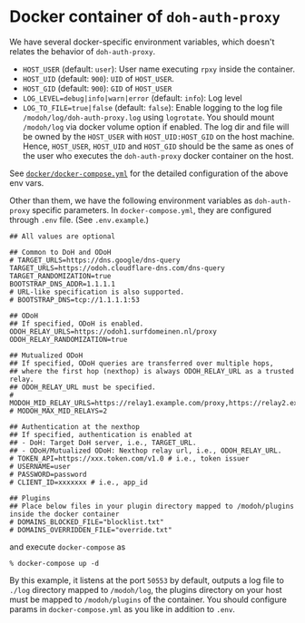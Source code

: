 # Docker container of `doh-auth-proxy`

We have several docker-specific environment variables, which doesn't relates the behavior of `doh-auth-proxy`.

- `HOST_USER` (default: `user`): User name executing `rpxy` inside the container.
- `HOST_UID` (default: `900`): `UID` of `HOST_USER`.
- `HOST_GID` (default: `900`): `GID` of `HOST_USER`
- `LOG_LEVEL=debug|info|warn|error` (default: `info`): Log level
- `LOG_TO_FILE=true|false` (default: `false`): Enable logging to the log file `/modoh/log/doh-auth-proxy.log` using `logrotate`. You should mount `/modoh/log` via docker volume option if enabled. The log dir and file will be owned by the `HOST_USER` with `HOST_UID:HOST_GID` on the host machine. Hence, `HOST_USER`, `HOST_UID` and `HOST_GID` should be the same as ones of the user who executes the `doh-auth-proxy` docker container on the host.

See [`docker/docker-compose.yml`](./docker/docker-compose.yml) for the detailed configuration of the above env vars.

Other than them, we have the following environment variables as `doh-auth-proxy` specific parameters. In `docker-compose.yml`, they are configured through `.env` file. (See `.env.example`.)

```:.env
## All values are optional

## Common to DoH and ODoH
# TARGET_URLS=https://dns.google/dns-query
TARGET_URLS=https://odoh.cloudflare-dns.com/dns-query
TARGET_RANDOMIZATION=true
BOOTSTRAP_DNS_ADDR=1.1.1.1
# URL-like specification is also supported.
# BOOTSTRAP_DNS=tcp://1.1.1.1:53

## ODoH
## If specified, ODoH is enabled.
ODOH_RELAY_URLS=https://odoh1.surfdomeinen.nl/proxy
ODOH_RELAY_RANDOMIZATION=true

## Mutualized ODoH
## If specified, ODoH queries are transferred over multiple hops,
## where the first hop (nexthop) is always ODOH_RELAY_URL as a trusted relay.
## ODOH_RELAY_URL must be specified.
# MODOH_MID_RELAY_URLS=https://relay1.example.com/proxy,https://relay2.example.com/proxy
# MODOH_MAX_MID_RELAYS=2

## Authentication at the nexthop
## If specified, authentication is enabled at
## - DoH: Target DoH server, i.e., TARGET_URL.
## - ODoH/Mutualized ODoH: Nexthop relay url, i.e., ODOH_RELAY_URL.
# TOKEN_API=https://xxx.token.com/v1.0 # i.e., token issuer
# USERNAME=user
# PASSWORD=password
# CLIENT_ID=xxxxxxx # i.e., app_id

## Plugins
## Place below files in your plugin directory mapped to /modoh/plugins inside the docker container
# DOMAINS_BLOCKED_FILE="blocklist.txt"
# DOMAINS_OVERRIDDEN_FILE="override.txt"
```

and execute `docker-compose` as

```shell
% docker-compose up -d
```

By this example, it listens at the port `50553` by default, outputs a log file to `./log` directory mapped to `/modoh/log`, the plugins directory on your host must be mapped to `/modoh/plugins` of the container. You should configure params in `docker-compose.yml` as you like in addition to `.env`.
